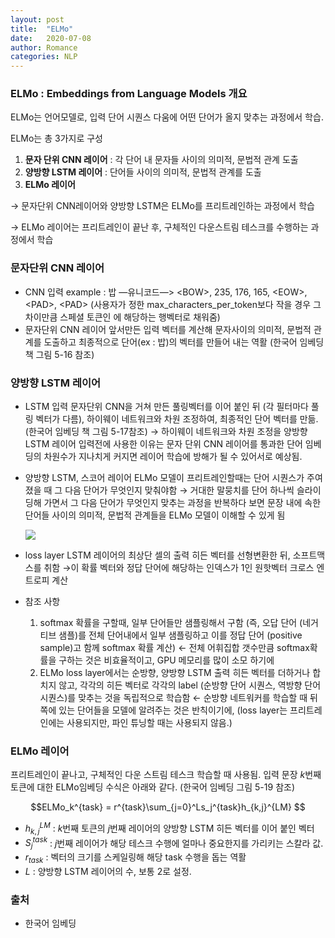```yaml
---
layout: post
title:  "ELMo"
date:   2020-07-08
author: Romance
categories: NLP
---
```

### ELMo : Embeddings from Language Models 개요

ELMo는 언어모델로, 입력 단어 시퀀스 다움에 어떤 단어가 올지 맞추는 과정에서 학습.

ELMo는 총 3가지로 구성

1. **문자 단위 CNN 레이어** : 각 단어 내 문자들 사이의 의미적, 문법적 관계 도출
2. **양방향 LSTM 레이어** : 단어들 사이의 의미적, 문법적 관계를 도출
3. **ELMo 레이어** 

→ 문자단위 CNN레이어와 양방향 LSTM은 ELMo를 프리트레인하는 과정에서 학습

→ ELMo 레이어는 프리트레인이 끝난 후, 구체적인 다운스트림 테스크를 수행하는 과정에서 학습

### 문자단위 CNN 레이어

- CNN 입력
example : 밥 —유니코드—> \<BOW\>, 235, 176, 165, \<EOW\>, \<PAD\>, \<PAD\>
(사용자가 정한 max_characters_per_token보다 작을 경우 그 차이만큼 스페셜 토큰인 <PAD>에 해당하는 행벡터로 채워줌)
- 문자단위 CNN 레이어
앞서만든 입력 벡터를 계산해 문자사이의 의미적, 문법적 관계를 도출하고 최종적으로 단어(ex : 밥)의 벡터를 만들어 내는 역활 (한국어 임베딩 책 그림 5-16 참조)

### 양방향 LSTM 레이어

- LSTM 입력
문자단위 CNN을 거쳐 만든 풀링벡터를 이어 붙인 뒤 (각 필터마다 풀링 벡터가 다름), 하이웨이 네트워크와 차원 조정하여, 최종적인 단어 벡터를 만듦. (한국어 임베딩 책 그림 5-17참조) → 하이웨이 네트워크와 차원 조정을 양방향 LSTM 레이어 입력전에 사용한 이유는 문자 단위 CNN 레이어를 통과한 단어 임베딩의 차원수가 지나치게 커지면 레이어 학습에 방해가 될 수 있어서로 예상됨.
- 양방향 LSTM, 스코어 레이어
ELMo 모델이 프리트레인할때는 단어 시퀀스가 주여졌을 때 그 다음 단어가 무엇인지 맞춰야함 → 거대한 말뭉치를 단어 하나씩 슬라이딩해 가면서 그 다음 단어가 무엇인지 맞추는 과정을 반복하다 보면 문장 내에 속한 단어들 사이의 의미적, 문법적 관계들을 ELMo 모델이 이해할 수 있게 됨

    ![](https://i.imgur.com/lhrbOGB.png)
- loss layer 
LSTM 레이어의 최상단 셀의 출력 히든 벡터를 선형변환한 뒤, 소프트맥스를 취함 →이 확률 벡터와 정답 단어에 해당하는 인덱스가 1인 원핫벡터 크로스 엔트로피 계산
- 참조 사항
    1. softmax 확률을 구할때, 일부 단어들만 샘플링해서 구함 (즉, 오답 단어 (네거티브 샘플)를 전체 단어내에서 일부 샘플링하고 이를 정답 단어 (positive sample)고 함께 softmax 확률 계산) ← 전체 어휘집합 갯수만큼 softmax확률을 구하는 것은 비효율적이고, GPU 메모리를 많이 소모 하기에
    2. ELMo loss layer에서는 순방향, 양방향 LSTM 출력 히든 벡터를 더하거나 합치지 않고, 각각의 히든 벡터로 각각의 label (순방향 단어 시퀀스, 역방향 단어 시퀀스)를 맞추는 것을 독립적으로 학습함 ← 순방향 네트워커를 학습할 때 뒤쪽에 있는 단어들을 모델에 알려주는 것은 반칙이기에, (loss layer는 프리트레인에는 사용되지만, 파인 튜닝할 때는 사용되지 않음.)

### ELMo 레이어

프리트레인이 끝나고, 구체적인 다운 스트림 테스크 학습할 때 사용됨. 입력 문장 $k$번째 토큰에 대한 ELMo임베딩 수식은 아래와 같다. (한국어 임베딩 그림 5-19 참조)

$$ELMo_k^{task} = r^{task}\sum_{j=0}^Ls_j^{task}h_{k,j}^{LM} $$

- $h_{k,j}^{LM}$ : $k$번째 토큰의 $j$번째 레이어의 양방향 LSTM 히든 벡터를 이어 붙인 벡터
- $S_j^{task}$ : $j$번째 레이어가 해당 테스크 수행에 얼마나 중요한지를 가리키는 스칼라 값.
- $r_{task}$ : 벡터의 크기를 스케일링해 해당 task 수행을 돕는 역활
- $L$ : 양방향 LSTM 레이어의 수, 보통 2로 설정.

### 출처

- 한국어 임베딩
